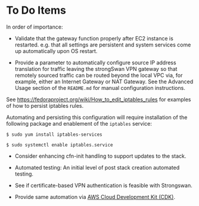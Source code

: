 # To Do Items

In order of importance:

* Validate that the gateway function properly after EC2 instance is restarted. e.g. that all settings are persistent and system services come up automatically upon OS restart.

* Provide a parameter to automatically configure source IP address translation for traffic leaving the strongSwan VPN gateway so that remotely sourced traffic can be routed beyond the local VPC via, for example, either an Internet Gateway or NAT Gateway. See the Advanced Usage section of the `README.md` for manual configuration instructions.

See https://fedoraproject.org/wiki/How_to_edit_iptables_rules for examples of how to persist iptables rules.

Automating and persisting this configuration will require installation of the following package and enablement of the `iptables` service:

```
$ sudo yum install iptables-services

$ sudo systemctl enable iptables.service
```

* Consider enhancing cfn-init handling to support updates to the stack.

* Automated testing: An initial level of post stack creation automated testing.

* See if certificate-based VPN authentication is feasible with Strongswan.

* Provide same automation via [AWS Cloud Development Kit (CDK)](https://aws.amazon.com/cdk/).
